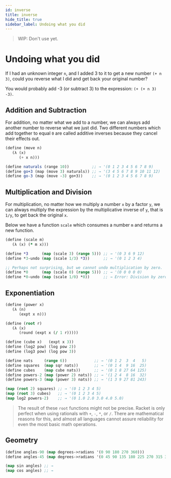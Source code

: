 ```yaml
---
id: inverse
title: inverse
hide_title: true
sidebar_label: Undoing what you did
---
```


> WIP: Don't use yet.

# Undoing what you did

If I had an unknown integer `n`, and I added 3 to it to get a new number
`(+ n 3)`, could you reverse what I did and get back your original number?

You would probably add -3 (or subtract 3) to the expression: `(+ (+ n 3) -3)`.

## Addition and Subtraction

For addition, no matter what we add to a number, we can always add another
number to reverse what we just did. Two different numbers which add together to
equal `0` are called additive inverses because they cancel their effects out.

``` scheme
(define (move n)
   (λ (x)
      (+ x n)))

(define naturals (range 10))          ;; → '(0 1 2 3 4 5 6 7 8 9)
(define go+3 (map (move 3) naturals)) ;; → '(3 4 5 6 7 8 9 10 11 12)
(define go-3 (map (move -3) go+3))    ;; → '(0 1 2 3 4 5 6 7 8 9)
```

## Multiplication and Division

For multiplication, no matter how we multiply a number `x` by a factor `y`, we
can always multiply the expression by the multiplicative inverse of `y`, that is
`1/y`, to get back the original `x`.

Below we have a function `scale` which consumes a number `m` and returns a new
function.

``` clojure
(define (scale m)
   (λ (x) (* m x)))

(define *3      (map (scale 3) (range 5))) ;; → '(0 3 6 9 12)
(define *3-undo (map (scale 1/3) *3))      ;; → '(0 1 2 3 4)

;; Perhaps not surprising, but we cannot undo multiplication by zero.
(define *0      (map (scale 0) (range 5))) ;; → '(0 0 0 0 0)
(define *0-undo (map (scale 1/0) *0))      ;; → Error: Division by zero is undefined.
```

## Exponentiation

``` clojure
(define (power x)
   (λ (n)
      (expt x n)))

(define (root r)
   (λ (x)
      (round (expt x (/ 1 r)))))

(define (cube x)   (expt x 3))
(define (log2 pow) (log pow 2))
(define (log3 pow) (log pow 3))

(define nats     (range 6))            ;; → '(0 1 2  3  4   5)
(define squares  (map sqr nats))       ;; → '(0 1 4  9 16  25)
(define cubes    (map cube nats))      ;; → '(0 1 8 27 64 125)
(define powers-2 (map (power 2) nats)) ;; → '(1 2 4  8 16  32)
(define powers-3 (map (power 3) nats)) ;; → '(1 3 9 27 81 243)

(map (root 2) squares) ;; → '(0 1 2 3 4 5)
(map (root 3) cubes)   ;; → '(0 1 2 3 4 5)
(map log2 powers-2)    ;; → '(0 1.0 2.0 3.0 4.0 5.0)
```

> The result of these `root` functions might not be precise. Racket is only
> perfect when using rationals with `+`, `-`, `*`, or `/`. There are
> mathematical reasons for this, and almost all languages cannot assure
> reliability for even the most basic math operations.

## Geometry

``` clojure
(define angles-90 (map degrees->radians '(0 90 180 270 360)))
(define angles-45 (map degrees->radians '(0 45 90 135 180 225 270 315 360)))

(map sin angles) ;; →
(map cos angles) ;; →
```

